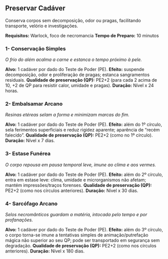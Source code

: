## Preservar Cadáver

Conserva corpos sem decomposição, odor ou pragas, facilitando transporte, velório e investigações.

**Requisitos:** Warlock, foco de necromancia
**Tempo de Preparo:** 10 minutos

### 1- Conservação Simples

*O frio do além acalma a carne e estanca o tempo próximo à pele.*

**Alvo:** 1 cadáver por dado do Teste de Poder (PE).
**Efeito:** suspende decomposição, odor e proliferação de pragas; estanca sangramentos residuais.
**Qualidade de preservação (QP):** PE2+2 (para cada 2 acima de 10, +2 de QP para resistir calor, umidade e pragas).
**Duração:** Nível x 24 horas.

### 2- Embalsamar Arcano

*Resinas etéreas selam a forma e minimizam marcas do fim.*

**Alvo:** 1 cadáver por dado do Teste de Poder (PE).
**Efeito:** além do 1º círculo, sela ferimentos superficiais e reduz rigidez aparente; aparência de “recém falecido”.
**Qualidade de preservação (QP):** PE2+2 (como no 1º círculo).
**Duração:** Nível x 7 dias.

### 3- Estase Funérea

*O corpo repousa em pausa temporal leve, imune ao clima e aos vermes.*

**Alvo:** 1 cadáver por dado do Teste de Poder (PE).
**Efeito:** além do 2º círculo, entra em estase leve: clima, umidade e microrganismos não afetam; mantém impressões/traços forenses.
**Qualidade de preservação (QP):** PE2+2 (como nos círculos anteriores).
**Duração:** Nível x 30 dias.

### 4- Sarcófago Arcano

*Selos necromânticos guardam a matéria, intocada pelo tempo e por profanações.*

**Alvo:** 1 cadáver por dado do Teste de Poder (PE).
**Efeito:** além do 3º círculo, o corpo torna-se imune a tentativas simples de animação/putrefação mágica não superior ao seu QP; pode ser transportado em segurança sem degradação.
**Qualidade de preservação (QP):** PE2+2 (como nos círculos anteriores).
**Duração:** Nível x 180 dias.

